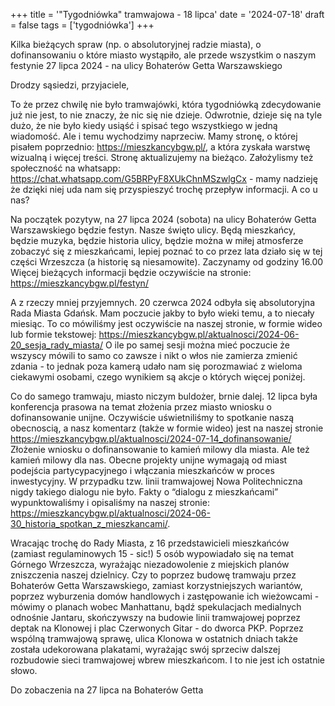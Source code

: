 +++
title = '"Tygodniówka" tramwajowa - 18 lipca'
date = '2024-07-18'
draft = false
tags = ['tygodniówka']
+++

Kilka bieżących spraw (np. o absolutoryjnej radzie miasta), o dofinansowaniu o które miasto wystąpiło, ale przede wszystkim o naszym festynie 27 lipca 2024 - na ulicy Bohaterów Getta Warszawskiego

<!--more-->

Drodzy sąsiedzi, przyjaciele,

To że przez chwilę nie było tramwajówki, która tygodniówką zdecydowanie już nie jest, to nie znaczy, że nic się nie dzieje. Odwrotnie, dzieje się na tyle dużo, że nie było kiedy usiąść i spisać tego wszystkiego w jedną wiadomość. 
Ale i temu wychodzimy naprzeciw. Mamy stronę, o której pisałem poprzednio: https://mieszkancybgw.pl/, a która zyskała warstwę wizualną i więcej treści. Stronę aktualizujemy na bieżąco.
Założylismy też społeczność na whatsapp: https://chat.whatsapp.com/G5BRPyF8XUkChnMSzwlgCx - mamy nadzieję że dzięki niej uda nam się przyspieszyć trochę przepływ informacji. A co u nas?

Na początek pozytyw, na 27 lipca 2024 (sobota) na ulicy Bohaterów Getta Warszawskiego będzie festyn. Nasze święto ulicy. 
Będą mieszkańcy, będzie muzyka, będzie historia ulicy, będzie można w miłej atmosferze zobaczyć się z mieszkańcami, lepiej poznać to co przez lata działo się w tej części Wrzeszcza (a historię są niesamowite).
Zaczynamy od godziny 16.00
Więcej bieżących informacji będzie oczywiście na stronie: https://mieszkancybgw.pl/festyn/ 

A z rzeczy mniej przyjemnych. 
20 czerwca 2024 odbyła się absolutoryjna Rada Miasta Gdańsk. Mam poczucie jakby to było wieki temu, a to niecały miesiąc. To co mówiliśmy jest oczywiście na naszej stronie, w formie wideo lub formie tekstowej: https://mieszkancybgw.pl/aktualnosci/2024-06-20_sesja_rady_miasta/ 
O ile po samej sesji można mieć poczucie że wszyscy mówili to samo co zawsze i nikt o włos nie zamierza zmienić zdania - to jednak poza kamerą udało nam się porozmawiać z wieloma ciekawymi osobami, czego wynikiem są akcje o których więcej poniżej. 

Co do samego tramwaju, miasto niczym buldożer, brnie dalej. 12 lipca była konferencja prasowa na temat złożenia przez miasto wniosku o dofinansowanie unijne. Oczywiście uświetniliśmy to spotkanie naszą obecnoscią, a nasz komentarz (także w formie wideo) jest na naszej stronie https://mieszkancybgw.pl/aktualnosci/2024-07-14_dofinansowanie/  
Złożenie wniosku o dofinansowanie to kamień milowy dla miasta. Ale też kamień milowy dla nas. Obecne projekty unijne wymagają od miast podejścia partycypacyjnego i włączania mieszkańców w proces inwestycyjny. W przypadku tzw. linii tramwajowej Nowa Politechniczna nigdy takiego dialogu nie było. Fakty o “dialogu z mieszkańcami” wypunktowaliśmy i opisaliśmy na naszej stronie: https://mieszkancybgw.pl/aktualnosci/2024-06-30_historia_spotkan_z_mieszkancami/.

Wracając trochę do Rady Miasta, z 16 przedstawicieli mieszkańców (zamiast regulaminowych 15 - sic!) 5 osób wypowiadało się na temat Górnego Wrzeszcza, wyrażając niezadowolenie z miejskich planów zniszczenia naszej dzielnicy. Czy to poprzez budowę tramwaju przez Bohaterów Getta Warszawskiego, zamiast korzystniejszych wariantów, poprzez wyburzenia domów handlowych i zastępowanie ich wieżowcami - mówimy o planach wobec Manhattanu, bądź spekulacjach medialnych odnośnie Jantaru, skończywszy na budowie linii tramwajowej poprzez deptak na Klonowej i plac Czerwonych Gitar - do dworca PKP. 
Poprzez wspólną tramwajową sprawę, ulica Klonowa w ostatnich dniach także została udekorowana plakatami, wyrażając swój sprzeciw dalszej rozbudowie sieci tramwajowej wbrew mieszkańcom. I to nie jest ich ostatnie słowo.

Do zobaczenia na 27 lipca na Bohaterów Getta
